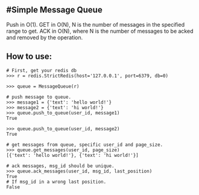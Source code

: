 #Simple Message Queue
----------
Push in O(1). GET in O(N),  N is the number of messages in the specified range to get. ACK in O(N), where N is the number of messages to be acked and removed by the operation.

## How to use:

    # First, get your redis db
    >>> r = redis.StrictRedis(host='127.0.0.1', port=6379, db=0)
    
    >>> queue = MessageQueue(r)
    
    # push message to queue.
    >>> message1 = {'text': 'hello world!'}
    >>> message2 = {'text': 'hi world!'}
    >>> queue.push_to_queue(user_id, message1)
    True

    >>> queue.push_to_queue(user_id, message2)
    True
    
    # get messages from queue, specific user_id and page_size.
    >>> queue.get_messages(user_id, page_size)
    [{'text': 'hello world!'}, {'text': 'hi world!'}]
    
    # ack messages, msg_id should be unique.
    >>> queue.ack_messages(user_id, msg_id, last_position)
    True
    # If msg_id in a wrong last position.
    False
